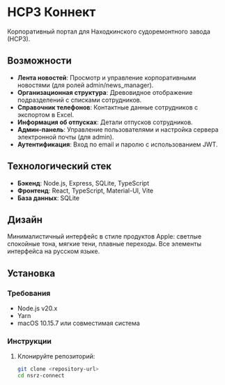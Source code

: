 # НСРЗ Коннект
Корпоративный портал для Находкинского судоремонтного завода (НСРЗ).

## Возможности
- **Лента новостей**: Просмотр и управление корпоративными новостями (для ролей admin/news_manager).
- **Организационная структура**: Древовидное отображение подразделений с списками сотрудников.
- **Справочник телефонов**: Контактные данные сотрудников с экспортом в Excel.
- **Информация об отпусках**: Детали отпусков сотрудников.
- **Админ-панель**: Управление пользователями и настройка сервера электронной почты (для admin).
- **Аутентификация**: Вход по email и паролю с использованием JWT.

## Технологический стек
- **Бэкенд**: Node.js, Express, SQLite, TypeScript
- **Фронтенд**: React, TypeScript, Material-UI, Vite
- **База данных**: SQLite

## Дизайн
Минималистичный интерфейс в стиле продуктов Apple: светлые спокойные тона, мягкие тени, плавные переходы. Все элементы интерфейса на русском языке.

## Установка
### Требования
- Node.js v20.x
- Yarn
- macOS 10.15.7 или совместимая система

### Инструкции
1. Клонируйте репозиторий:
   ```bash
   git clone <repository-url>
   cd nsrz-connect